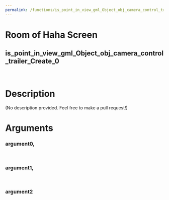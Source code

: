 ```yaml
---
permalink: /functions/is_point_in_view_gml_Object_obj_camera_control_trailer_Create_0
---
```

# Room of Haha Screen  
## is_point_in_view_gml_Object_obj_camera_control_trailer_Create_0  
&nbsp;  
# Description  
(No description provided. Feel free to make a pull request!) 
&nbsp;  
# Arguments
### argument0, 

&nbsp;  
### argument1, 

&nbsp;  
### argument2

&nbsp;  


